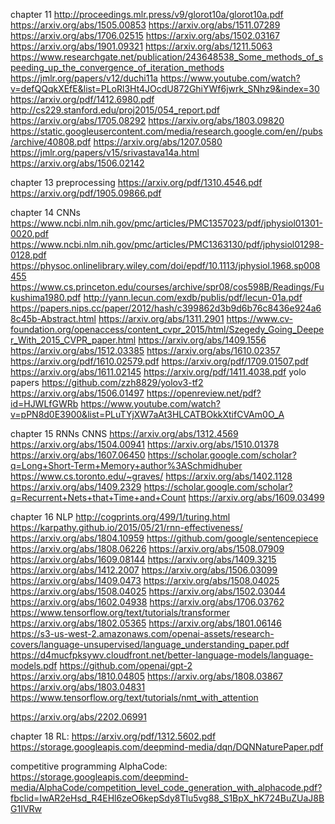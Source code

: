 chapter 11
http://proceedings.mlr.press/v9/glorot10a/glorot10a.pdf
https://arxiv.org/abs/1505.00853
https://arxiv.org/abs/1511.07289
https://arxiv.org/abs/1706.02515
https://arxiv.org/abs/1502.03167
https://arxiv.org/abs/1901.09321
https://arxiv.org/abs/1211.5063
https://www.researchgate.net/publication/243648538_Some_methods_of_speeding_up_the_convergence_of_iteration_methods
https://jmlr.org/papers/v12/duchi11a
https://www.youtube.com/watch?v=defQQqkXEfE&list=PLoRl3Ht4JOcdU872GhiYWf6jwrk_SNhz9&index=30
https://arxiv.org/pdf/1412.6980.pdf
http://cs229.stanford.edu/proj2015/054_report.pdf
https://arxiv.org/abs/1705.08292
https://arxiv.org/abs/1803.09820
https://static.googleusercontent.com/media/research.google.com/en//pubs/archive/40808.pdf
https://arxiv.org/abs/1207.0580
https://jmlr.org/papers/v15/srivastava14a.html
https://arxiv.org/abs/1506.02142

chapter 13 preprocessing
https://arxiv.org/pdf/1310.4546.pdf
https://arxiv.org/pdf/1905.09866.pdf

chapter 14 CNNs
https://www.ncbi.nlm.nih.gov/pmc/articles/PMC1357023/pdf/jphysiol01301-0020.pdf
https://www.ncbi.nlm.nih.gov/pmc/articles/PMC1363130/pdf/jphysiol01298-0128.pdf
https://physoc.onlinelibrary.wiley.com/doi/epdf/10.1113/jphysiol.1968.sp008455
https://www.cs.princeton.edu/courses/archive/spr08/cos598B/Readings/Fukushima1980.pdf
http://yann.lecun.com/exdb/publis/pdf/lecun-01a.pdf
https://papers.nips.cc/paper/2012/hash/c399862d3b9d6b76c8436e924a68c45b-Abstract.html
https://arxiv.org/abs/1311.2901
https://www.cv-foundation.org/openaccess/content_cvpr_2015/html/Szegedy_Going_Deeper_With_2015_CVPR_paper.html
https://arxiv.org/abs/1409.1556
https://arxiv.org/abs/1512.03385
https://arxiv.org/abs/1610.02357
https://arxiv.org/pdf/1610.02579.pdf
https://arxiv.org/pdf/1709.01507.pdf
https://arxiv.org/abs/1611.02145
https://arxiv.org/pdf/1411.4038.pdf
yolo papers
https://github.com/zzh8829/yolov3-tf2
https://arxiv.org/abs/1506.01497
https://openreview.net/pdf?id=HJWLfGWRb
https://www.youtube.com/watch?v=pPN8d0E3900&list=PLuTYjXW7aAt3HLCATBOkkXtifCVAm0O_A

chapter 15 RNNs CNNS
https://arxiv.org/abs/1312.4569
https://arxiv.org/abs/1504.00941
https://arxiv.org/abs/1510.01378
https://arxiv.org/abs/1607.06450
https://scholar.google.com/scholar?q=Long+Short-Term+Memory+author%3ASchmidhuber
https://www.cs.toronto.edu/~graves/
https://arxiv.org/abs/1402.1128
https://arxiv.org/abs/1409.2329
https://scholar.google.com/scholar?q=Recurrent+Nets+that+Time+and+Count
https://arxiv.org/abs/1609.03499

chapter 16 NLP
http://cogprints.org/499/1/turing.html
https://karpathy.github.io/2015/05/21/rnn-effectiveness/
https://arxiv.org/abs/1804.10959
https://github.com/google/sentencepiece
https://arxiv.org/abs/1808.06226
https://arxiv.org/abs/1508.07909
https://arxiv.org/abs/1609.08144
https://arxiv.org/abs/1409.3215
https://arxiv.org/abs/1412.2007
https://arxiv.org/abs/1506.03099
https://arxiv.org/abs/1409.0473
https://arxiv.org/abs/1508.04025
https://arxiv.org/abs/1508.04025
https://arxiv.org/abs/1502.03044
https://arxiv.org/abs/1602.04938
https://arxiv.org/abs/1706.03762
https://www.tensorflow.org/text/tutorials/transformer
https://arxiv.org/abs/1802.05365
https://arxiv.org/abs/1801.06146
https://s3-us-west-2.amazonaws.com/openai-assets/research-covers/language-unsupervised/language_understanding_paper.pdf
https://d4mucfpksywv.cloudfront.net/better-language-models/language-models.pdf
https://github.com/openai/gpt-2
https://arxiv.org/abs/1810.04805
https://arxiv.org/abs/1808.03867
https://arxiv.org/abs/1803.04831
https://www.tensorflow.org/text/tutorials/nmt_with_attention



https://arxiv.org/abs/2202.06991



chapter 18 RL:
https://arxiv.org/pdf/1312.5602.pdf
https://storage.googleapis.com/deepmind-media/dqn/DQNNaturePaper.pdf


competitive programming AlphaCode: https://storage.googleapis.com/deepmind-media/AlphaCode/competition_level_code_generation_with_alphacode.pdf?fbclid=IwAR2eHsd_R4EHl6zeO6kepSdy8Tlu5vg88_S1BpX_hK724BuZUaJ8BG1IVRw



